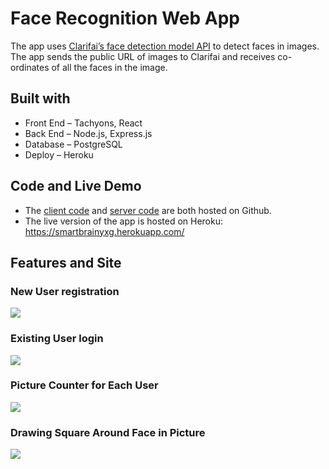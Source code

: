 # Face Recognition Web App
  The app uses [Clarifai’s face detection model API](https://www.clarifai.com/models/face-detection) to detect faces in images. The app sends the public URL of images to Clarifai and receives co-ordinates of all the faces in the image.


## Built with
* Front End – Tachyons, React
* Back End – Node.js, Express.js
* Database – PostgreSQL
* Deploy – Heroku


## Code and Live Demo
* The [client code](https://github.com/wgao2160/face-recognition) and [server code](https://github.com/wgao2160/face-recognition-server) are both hosted on Github.
* The live version of the app is hosted on Heroku:  https://smartbrainyxg.herokuapp.com/


## Features and Site

### New User registration

![](https://ibb.co/HrXZRTG)

### Existing User login
![](https://ibb.co/7rvFWpP)

### Picture Counter for Each User
![](https://ibb.co/JmFCdcb)

### Drawing Square Around Face in Picture
![](https://ibb.co/1TqBXMk)